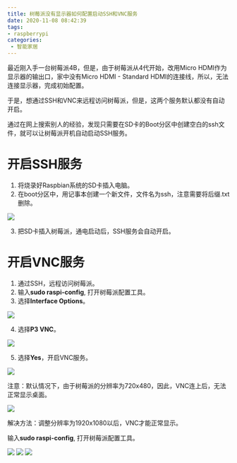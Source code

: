 ```yaml
---
title: 树莓派没有显示器如何配置启动SSH和VNC服务
date: 2020-11-08 08:42:39
tags:
- raspberrypi
categories: 
 - 智能家居
---
```


最近刚入手一台树莓派4B，但是，由于树莓派从4代开始，改用Micro HDMI作为显示器的输出口，家中没有Micro HDMI - Standard HDMI的连接线，所以，无法连接显示器，完成初始配置。

于是，想通过SSH和VNC来远程访问树莓派，但是，这两个服务默认都没有自动开启。

通过在网上搜索别人的经验，发现只需要在SD卡的Boot分区中创建空白的ssh文件，就可以让树莓派开机自动启动SSH服务。

# 开启SSH服务

1. 将烧录好Raspbian系统的SD卡插入电脑。
2. 在boot分区中，用记事本创建一个新文件，文件名为ssh，注意需要将后缀.txt删除。

![](427.png)

3. 把SD卡插入树莓派，通电启动后，SSH服务会自动开启。


# 开启VNC服务

1. 通过SSH，远程访问树莓派。
2. 输入**sudo raspi-config**, 打开树莓派配置工具。
3. 选择**Interface Options**。

![](428.png)

4. 选择**P3 VNC**。

![](429.png)

5. 选择**Yes**，开启VNC服务。

![](430.png)

注意：默认情况下，由于树莓派的分辨率为720x480，因此，VNC连上后，无法正常显示桌面。

![](431.png)

解决方法：调整分辨率为1920x1080以后，VNC才能正常显示。

输入**sudo raspi-config**, 打开树莓派配置工具。

![](432.png)
![](433.png)
![](434.png)


